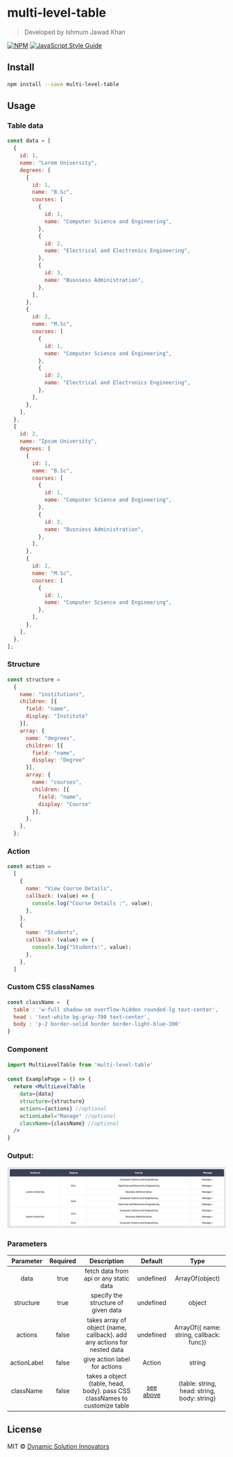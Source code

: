 # multi-level-table

> Developed by Ishmum Jawad Khan

[![NPM](https://img.shields.io/npm/v/multi-level-table.svg)](https://www.npmjs.com/package/multi-level-table) [![JavaScript Style Guide](https://img.shields.io/badge/code_style-standard-brightgreen.svg)](https://standardjs.com)

## Install

```bash
npm install --save multi-level-table
```

## Usage
### Table data
```js
const data = [
  {
    id: 1,
    name: "Lorem University",
    degrees: [
      {
        id: 1,
        name: "B.Sc",
        courses: [
          {
            id: 1,
            name: "Computer Science and Engineering",
          },
          {
            id: 2,
            name: "Electrical and Electronics Engineering",
          },
          {
            id: 3,
            name: "Busniess Administration",
          },
        ],
      },
      {
        id: 2,
        name: "M.Sc",
        courses: [
          {
            id: 1,
            name: "Computer Science and Engineering",
          },
          {
            id: 2,
            name: "Electrical and Electronics Engineering",
          },
        ],
      },
    ],
  },
  {
    id: 2,
    name: "Ipsum University",
    degrees: [
      {
        id: 1,
        name: "B.Sc",
        courses: [
          {
            id: 1,
            name: "Computer Science and Engineering",
          },
          {
            id: 2,
            name: "Busniess Administration",
          },
        ],
      },
      {
        id: 2,
        name: "M.Sc",
        courses: [
          {
            id: 1,
            name: "Computer Science and Engineering",
          },
        ],
      },
    ],
  },
];
```

### Structure
```js
const structure =
  {
    name: "institutions",
    children: [{
      field: "name",
      display: "Institute"
    }],
    array: {
      name: "degrees",
      children: [{
        field: "name",
        display: "Degree"
      }],
      array: {
        name: "courses",
        children: [{
          field: "name",
          display: "Course"
        }],
      },
    },
  };
```

### Action
```js
const action =
  [
    {
      name: "View Course Details",
      callback: (value) => {
        console.log("Course Details :", value);
      },
    },
    {
      name: "Students",
      callback: (value) => {
        console.log("Students:", value);
      },
    },
  ]
```

### <p id="mlt-custom-css-classnames">Custom CSS classNames</p>
```jsx
const className =  {
  table : 'w-full shadow-sm overflow-hidden rounded-lg text-center',
  head : 'text-white bg-gray-700 text-center',
  body : 'p-2 border-solid border border-light-blue-300'
}
```

### Component
```jsx
import MultiLevelTable from 'multi-level-table'

const ExamplePage = () => {
  return <MultiLevelTable
    data={data}
    structure={structure}
    actions={actions} //optional
    actionLabel="Manage" //optional
    className={className} //optional
  />
}
```

### Output:
![MultiLevelTable](./assets/output.jpeg)

### Parameters
| Parameter | Required | Description | Default | Type
| :---: | :---: | :---: | :---: | :---: |
| data | true | fetch data from api or any static data | undefined | ArrayOf(object)
| structure | true | specify the structure of given data | undefined | object
| actions | false | takes array of object {name, callback}. add any actions for nested data | undefined | ArrayOf({ name: string, callback: func})
| actionLabel | false | give action label for actions | Action | string
| className | false | takes a object {table, head, body}. pass CSS classNames to customize table | [see above](#mlt-custom-css-classnames) | {table: string, head: string, body: string}

## License
MIT © [Dynamic Solution Innovators](https://github.com/orgs/DSInnovators/)
